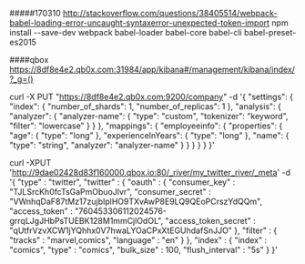 #####170310 http://stackoverflow.com/questions/38405514/webpack-babel-loading-error-uncaught-syntaxerror-unexpected-token-import
npm install --save-dev webpack babel-loader babel-core babel-cli babel-preset-es2015

####qbox
https://8df8e4e2.qb0x.com:31984/app/kibana#/management/kibana/index/?_g=()

curl -X PUT "https://8df8e4e2.qb0x.com:9200/company" -d '{
  "settings": {
    "index": {
      "number_of_shards": 1,
      "number_of_replicas": 1
    },
    "analysis": {
      "analyzer": {
        "analyzer-name": {
          "type": "custom",
          "tokenizer": "keyword",
          "filter": "lowercase"
        }
      }
    },
    "mappings": {
      "employeeinfo": {
        "properties": {
          "age": {
            "type": "long"
          },
          "experienceInYears": {
            "type": "long"
          },
          "name": {
            "type": "string",
            "analyzer": "analyzer-name"
          }
        }
      }
    }
  }
}'

curl -XPUT 'http://9dae02428d83f160000.qbox.io:80/_river/my_twitter_river/_meta' -d '{
  "type" : "twitter", 
    "twitter" : {
        "oauth" : {
            "consumer_key" : "TJLSrcKh0fcTsGaPmObuoJlvr",
            "consumer_secret" : "VWnhqDaF87tMz17zujbIplHO9TXvAwP8E9LQ9QEoPCrszYdQQm",
            "access_token" : "760453306112024576-grrqLJgJHbPsTUEBK128M1mmCjlOdOL",
            "access_token_secret" : "qUtfrVzvXCW1jYQhhx0V7hwaLYOaCPxXtEGUhdafSnJJO"
        },
        "filter" : {
            "tracks" : "marvel,comics",
            "language" : "en"
        }
    },
    "index" : {
        "index" : "comics",
        "type" : "comics",
        "bulk_size" : 100,
        "flush_interval" : "5s"
    }
}'
